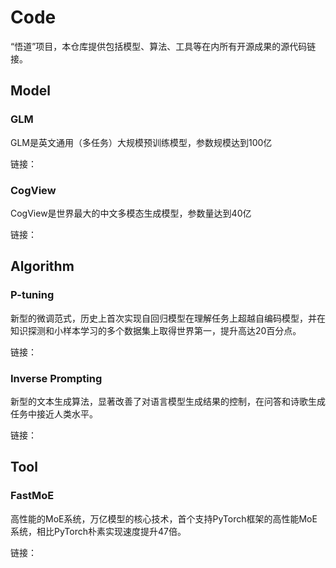 # Code
“悟道”项目，本仓库提供包括模型、算法、工具等在内所有开源成果的源代码链接。

## Model
### GLM
GLM是英文通用（多任务）大规模预训练模型，参数规模达到100亿

链接：

### CogView
CogView是世界最大的中文多模态生成模型，参数量达到40亿

链接：

## Algorithm
### P-tuning
新型的微调范式，历史上首次实现自回归模型在理解任务上超越自编码模型，并在知识探测和小样本学习的多个数据集上取得世界第一，提升高达20百分点。

链接：

### Inverse Prompting
新型的文本生成算法，显著改善了对语言模型生成结果的控制，在问答和诗歌生成任务中接近人类水平。

链接：

## Tool
### FastMoE
高性能的MoE系统，万亿模型的核心技术，首个支持PyTorch框架的高性能MoE系统，相比PyTorch朴素实现速度提升47倍。

链接：



